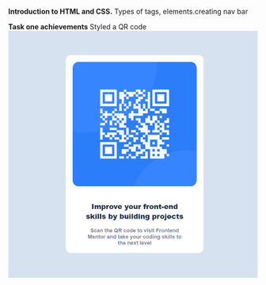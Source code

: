 **Introduction to HTML and CSS.**
Types of tags, elements.creating nav bar

**Task one achievements**
Styled a QR code
![Styled QR code](https://github.com/Kib3Gabriel/HTML-CSS/blob/main/task1/task1.PNG)

